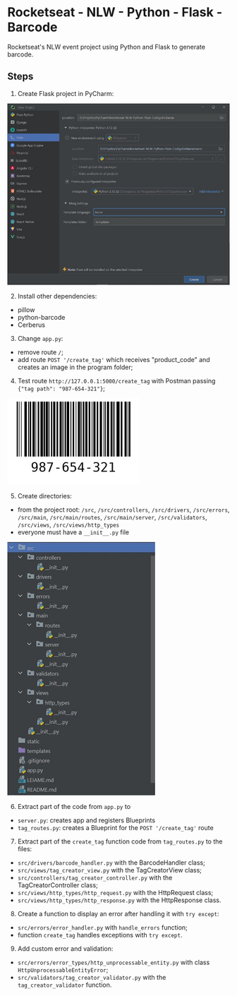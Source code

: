 # Rocketseat - NLW - Python - Flask - Barcode

Rocketseat's NLW event project using Python and Flask to generate barcode.

## Steps
1. Create Flask project in PyCharm:

![Image-1-PyCharm-InitProject](imgs/Img-1-PyCharm-Init.jpg)

2. Install other dependencies:
- pillow
- python-barcode
- Cerberus

3. Change `app.py`:
- remove route `/`;
- add route `POST '/create_tag'` which receives "product_code" and creates an image in the program folder;

4. Test route `http://127.0.0.1:5000/create_tag` with Postman passing ```{"tag path": "987-654-321"}```;

![imgs/Img-2-Test-987-654-32](imgs/Img-2-Test-987-654-321.jpg)

5. Create directories:
- from the project root: `/src`, `/src/controllers`, `/src/drivers`, `/src/errors`, `/src/main`,
   `/src/main/routes`, `/src/main/server`, `/src/validators`, `/src/views`, `/src/views/http_types`
- everyone must have a `__init__.py` file

![imgs/Img-3-Directories.jpg](imgs/Img-3-Directories.jpg)

6. Extract part of the code from `app.py` to
- `server.py`: creates app and registers Blueprints
- `tag_routes.py`: creates a Blueprint for the `POST '/create_tag'` route

7. Extract part of the `create_tag` function code from `tag_routes.py` to the files:
- `src/drivers/barcode_handler.py` with the BarcodeHandler class;
- `src/views/tag_creator_view.py` with the TagCreatorView class;
- `src/controllers/tag_creator_controller.py` with the TagCreatorController class;
- `src/views/http_types/http_request.py` with the HttpRequest class;
- `src/views/http_types/http_response.py` with the HttpResponse class.

8. Create a function to display an error after handling it with `try except`:
- `src/errors/error_handler.py` with `handle_errors` function;
- function `create_tag` handles exceptions with `try except`.

9. Add custom error and validation:
- `src/errors/error_types/http_unprocessable_entity.py` with class `HttpUnprocessableEntityError`;
- `src/validators/tag_creator_validator.py` with the `tag_creator_validator` function.
